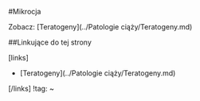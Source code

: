 #Mikrocja

Zobacz: [Teratogeny](../Patologie ciąży/Teratogeny.md)





##Linkujące do tej strony

[links]

- [Teratogeny](../Patologie ciąży/Teratogeny.md)


[/links]
!tag:
~

